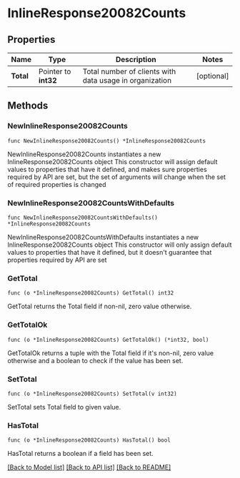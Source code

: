 # InlineResponse20082Counts

## Properties

Name | Type | Description | Notes
------------ | ------------- | ------------- | -------------
**Total** | Pointer to **int32** | Total number of clients with data usage in organization | [optional] 

## Methods

### NewInlineResponse20082Counts

`func NewInlineResponse20082Counts() *InlineResponse20082Counts`

NewInlineResponse20082Counts instantiates a new InlineResponse20082Counts object
This constructor will assign default values to properties that have it defined,
and makes sure properties required by API are set, but the set of arguments
will change when the set of required properties is changed

### NewInlineResponse20082CountsWithDefaults

`func NewInlineResponse20082CountsWithDefaults() *InlineResponse20082Counts`

NewInlineResponse20082CountsWithDefaults instantiates a new InlineResponse20082Counts object
This constructor will only assign default values to properties that have it defined,
but it doesn't guarantee that properties required by API are set

### GetTotal

`func (o *InlineResponse20082Counts) GetTotal() int32`

GetTotal returns the Total field if non-nil, zero value otherwise.

### GetTotalOk

`func (o *InlineResponse20082Counts) GetTotalOk() (*int32, bool)`

GetTotalOk returns a tuple with the Total field if it's non-nil, zero value otherwise
and a boolean to check if the value has been set.

### SetTotal

`func (o *InlineResponse20082Counts) SetTotal(v int32)`

SetTotal sets Total field to given value.

### HasTotal

`func (o *InlineResponse20082Counts) HasTotal() bool`

HasTotal returns a boolean if a field has been set.


[[Back to Model list]](../README.md#documentation-for-models) [[Back to API list]](../README.md#documentation-for-api-endpoints) [[Back to README]](../README.md)


